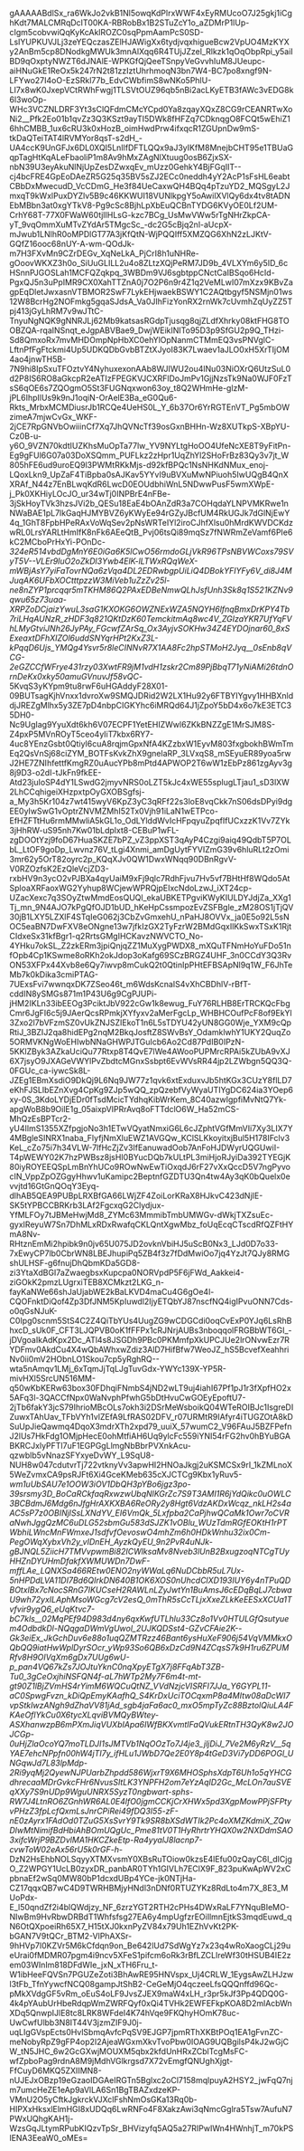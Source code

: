 gAAAAABdlSx_ra6WkJo2vkB1Nl5owqKdPlrxWWF4xEyRMUcoO7J25gkj1iCghKdt7MALCMRqDcIT00KA-RBRobBx1B2STuZcY1o_aZDMrP1IUp-cIgm5cobvwiQqKyKcAklROZC0sqPpmAamPcS0SD-LsIYUPKUVJLj3zeYEQczasZElHJAWigXx6tydjvqxhigueBcw2VpUO4MzKYXy2AnBm5cp8DNodkgMWUk3mnAlXqq6R4TUjJZzel_Rlkzk1qOqObpRpi_y5aiIBD9qOxptyNWZT6dJNAlE-WPKGfQjQeeTSnpyVeGvvhIuM8JUeupc-aiHNuGkE1ReOx5k247rN2t81zzIztUhrhmoqN3bn7W4-BC7po8xngf9N-LFYwo27I4oO-EzSRkl77b_EdvCWbfimS8wNKo5PhlU-LI7x8wK0JxepVCtRWhFwgj1TLSVtOUZ96qb5nBi2acLKyETB3fAWc3vEDG8k6l3woOp-WHc3VCZNLDRF3Yt3sClQFdmCMcYCpd0Ya8zqayXQxZ8CG9rCEANRTwXoNi2__Pfk2Eo01b1qvZz3Q3KSzt9ayTI5DWk8fHFZq7CDknqgO8FCQt5wEhiZ16hhCMBB_1ux6cRU3k0xHozB_oimHwdPrw4ifxqcR1ZGUpnDw9mS-tkDaQTeiTAT4lRVMYor8qsT-s2dH_-UA4ccK9UnGFJx6DL0XQI5LnIlfDFTLQQx9aJ3yIKfM8MnejbCHT95e1TBUaGqpTagHtKqALeFbaoliP1m8Av9hMxZAgNlXtuug0osB6ZjxSX-nbN39U3eyAkuNlNjUpZesDZwxqEv_mUzz0GehkY4BjFGqIIT--cj4bcFRE4GpEoDAeZR5G25q35BV5sZJ2ECc0neddh4yY2AcP1sFsHL6eabtCBbDxMwecudD_VcCDmG_He3f84UeCaxwQH4BQq4pTzuYD2_MQSgyL2JmxqT9kWxlPuxDYZlv5B9c46KKWUI18VUNlkpgY5oAwilXVlQy6dx4tv8tADNEbMBbn3at0xgYTkV8-Pg9cSc8BjhLpXbEuQCBnTYDG6KVyOE0Lf2UM-CrhY68T-77X0FWaW60tjlIHLsG-kzc7BCg_UsMwVWw5rTgNHrZkpCA-yT_9vqOmmXuMTvZYdAr5TMgcSc_-dc2G5cBjq2nl-aUcpX-mJwub1LNlhR0oMPDlGT77A3jKfQtN-WjPQQIff5XMZQG6XhN2zLJKtV-GQfZ16ooc68nUY-A-wm-QOdJk-m7H3FXvMn9CZrDEGv_XqNeLkA_PjCrI8h1uNHRe-gOoovWKXZ3h0o_SiUuGLILL2u4o8ZLtzXQjPeRM7JD9b_4VLXYm6y5ID_6cHSnnPJGOSLah1MCFQZqkpq_3WBDm9VJ6sgbtppCNctCaIBSqo6HcId-PgxQJ5n3uPpIMR9CX0XahTTZnA0j7O2P6n9r4Z1q2VeMLwI07mXzx9KBvZagpEqDletJwxasnVTBMOR2SwF7LykEHjwaekBSWY1C2AQtbgyf5NSMjn01ws12W8BcrHg2NOFmkg5gqaSJdsA_Va0JIhFizYonRX2rnWk7cUvmhZqUyZZ5Tpj413jGyLhRM7v9wJTtC-TnyuNgNQK9gNNRJLj62Mb9katsasRGdpTjusqg8qjZLdfXhrky08ktFHG8TOOBZQA-rqaINSnqt_eJgpABVBae9_DwjWEikINITo95D3p9SfGU2p9Q_THzi-Sd8QmxoRx7mvMHDOmpNpHbXC0ehYlOpNanmCTMmEQ3vsPNVglC-LftnPfFgFtckmi4Up5UDKQDbGvbBTZtXJyoI83K7Lwaev1aJLO0xH5XrTIjOM4ao4jnwTH5B-7N9hi8IpSxuTFOztvY4NyhuxexonAAb8WJIWU2ou4lNu03NiOXrQ6UtzSuL0d2P8IS6RO8aGkcpR2eATIzFPEGKVJCXRFlDoJmPv1GjjNzsTk9Na0WJF0FzTsS6qOE6s7ZQOgmO5St3FUGNqxwon63oy_t8Q2WHmHe-glzM-jPL6IhpIlUs9k9nJ1oqiN-OrAelE3Ba_eG0Qu6-Rkts_MrbxMCMDiusrJb1RCQe4UeHS0L_Y_6b37Or6YrRGTEnVT_Pg5mbOWzimeA7mjwCvGx_WKF-2jCE7RpGNVbOwiiinCf7Xq7JhQVNcTf39osGxnBHHn-Wz8XUTkpS-XBpYU-Cz0B-u-y6O_9VZN70kdtIUZKhsMuOpTa77lw_YV9NYLtgHoOO4UfeNcXE8T9yFitPn-Eg9gFUl6G07a03DoXSQmm_PUFLkz2zHpr1UqZhYl2SHoFrBz83Qy3v7jt_W805hFE6ud9uroEQ9l3PWMtRKkMjs-d92kfBPQc1NsNHKdNMux_enoj-LQoxLkn9_UpZaF4TiBpba0sAJKav5YYvI9uBVXuMwNPiuoh5IwUQgB4QnXXRAf_N44z7EnBLwqKdR6LwcD0EOUdbhiWnL5NDwwPusF5wmXWpE-j_Pk0XKHiyLOcJO_ur34wTj0INPBrE4nFBe-3jSkHoyTVk3hzsJVi2b_QESu18EaE4bOAnZdR3a7COHqdaYLNPVMKRwe1nNWaBAE1pL7lkGaqHJMYBVZ6yKWyEe94rGZyJBcfUM4RkUGJk7dGlNjEwY4q_1GhT8FpbHPeRAxVoWqSev2pNsWRTeIYl2iroCJhfXlsu0hMrdKWVDCKdzwRL0LrsYARLtHmIfK8nFk6AEeQtB_Pvj06tsQi89mqSz7fNWRmZeVamf6PIe6kC2MCboPrHxYi-POnDc-_324eR514vbdDgMnY6E0iGa6K5lCwO56rmdoGLjVkR96TPsNBVWCoxs79SVyT5V--VLEr9IuO2oZkDl3Ywb4ElK-lLTWxRQqWeX-mWBjAsY7yiFaTovrNQa6zVqa4DL2EDRwbgpUiLiQ4DBokYFIYFy6V_di8J4MJuqAK6UFbXOCtttpzzW3MiVeb1uZzZv25l-ne8nZYP1prcqqr5mTKHM86Q2PAxEDBeNmwQLhJsfUnh3Sk8q1S521KZNv9qwu65z73uaa-XRPZoDCjaizYwuL3saG1KXOKG6OWZNExWZA5NQYH6lfnqBmxDrKPY4Tb7riLHqAUNzR_zHDF3q821QKtDzK60TemckitmAq8wc4V_ZGIzaYKR7UfYqFVhLMyGtviJNh26JyPAy_FGcwfZArSq_Ox3AyjvSOKHw34Z4EYDOjnar60_8xSExeaxtDFhXIZOl6uddSNYqrHPt2KxZ3L-kPqqD6Ujs_YMQg4Ysvr5r8leCINNvR7X1AA8Fc2hpSTMoH2Jyq__0sEnb8qVCG-2eGZCCfWFrye431rzy03XwtFR9jM1vdH1zskr2Cm89PjBbqT71yNiAMi26tdnOrnDeKx0xky50amuGVnuvJf58vQC_-5KvqS3yKYpm9tu8rwF6uHGAddyF28X01-09BUTsagKjhVnxx1dvroXw9SMQJDRid2W2LX1Hu92y6FTBYIYgvy1HHBXnlddjJREZgMlhx5y3ZE7pD4nbpCIGKYhc6iMRQd64J1jZpoY5bD4x6o7kE3ETC35DH0-Nc9UgIag9YyuXdt6kh6V07ECPF1YetEHIZWwl6ZKkBNZZgE1MrSJM8S-Z4pxP5MVnROyT5ceo4yIiT7kbx6RY7-4uc8YEnzGsbt0QtiyI6cuA8rqjmGpxNfA4KZzbxW1EyvM803fxgbokhBWmTmEq2QsVnSj68ciZYM_BOTFsKvkZhX9gnelaRP_3LVxqS8_mSEyuER89yoa5rwJ2HE7ZNIhfettfKmgRZ0uAucYPb8mPtd4APWOP2T6wW1zEbPz861zgAyv3g8j9D3-o2dI-tJkFn9fkEE-Atd23juIoSP4dY1LSwdG2jmyvNRS0oLZT5kJc4xWE55splugLTjau1_sD3lXW2LhCCqhigeiXHzpxtpOyGXOBSgfsj-a_My3h5Kr104z7wt415wyV6KpZ3yC3qRFf22s3loE8vqCkk7nS06dsDPyi9dgEE0yIwSwG1vOptrZNVMZMhI52Tx0Vjh91iLaN1wETPco-EfHZFTtHu6rmMMwliA5kGL1o_OdLYlddWvIcHFpqyuZpqfIfUCxzzK1Vv7ZYk3jHhRW-uS95nh7Kw01bLdplxt8-CEBuP1wFL-zgDOOtYzj9foD67HuaSKZE7bPZ_vZ3ppXST3qAyP4Czgi9aiq49QdbT5P7OLbL_LtOF9goDp_Lwvnz76V_tLgi4Xnmi_amDgUytFYVIZmG39v6hluRLt2zOmi3mr62y5OrT82oyrc2p_KQqXJv0QW1DwxWNqq90DBnRgvV-V0RZOzfsK2EzQleVcjZD3-rxbHV9n3ycO2vPJBXa4qyUaiM9xFj9qlc7RdhFjvu7Hv5vf7BHtHf8WQdo5AtSploaXRFaoxWG2Yyhup8WCjewWPRQjpEIxcNdoLzwJ_iXT24cp-UZacXexc7q3SOyZtwMmdEosQUQl_ekaUBKETPgviKWyKIULDYJdjZa_XXg1Tj_mn_9N4AJO7kPgQfOJD1bUD_hKeHpCssmpozEvZSFBgle_zM28OS1jTjQV30jB1LXY5LZXlF4STqIeG062j3CbZvGmxehU_nPaHJ8OVVx_ja0E5o92L5sNOC5eaBN7DwFXV8eONgne13w7jfkIzGX2TyFzrW2BMdGqxIlKkSwxTSxK1RjtCIdxeSx31kfBgr1-q2RrtsGMgIHCKavzNWVCTO_No-4YHku7okSL_Z2zkERm3jpiQnjqZZ1MuXygPWDX8_mXQuTFNmHoYuFDo51nfOpb4Cp1KSwme8oRKh2okJdop3oKafg69SCzBRGZ4UHF_3n0CCdY3Q3RvON53XFPx44Xvb8e6Qy7iwvp8mCukQ2t0QtinIpPHtEFBSApNl9q1W_F6JhTeMb7k0kDika3cmiPTAG-7UExsFvi7wwnqxDK7ZSeo46t_m6WdsKcnaIS4vXhCBDhlV-rBfT-cddIN8ySMGs871m1P43U6g9CgPJUPi-jHM2IKLn33ibEEOg3PciktJbV922cGw1k8ewug_FuY76RLHB8ErTRCKQcFbgCmr6JgFI6c5j9JAerQcsRPmkjXYfyxv2aMerFgcLp_WHBHCOufPcF8of9EkYl3Zxo2l7bVFzmSZ0vUkZNJSZIEkoT1n6L5sTDYU42yUN8GG0Wje_YXM9cQpRtiJ_3BZIJ2qa8hidEPg2nqM2BkqJosftZ8SWvBsY_OdamklwhY1UKY2QuqZo5ORMVKNgWoEHIwbNNaGHWPJTGuIcb6Ao2Cd87PdIB0IPzN-5KKlZByk3AZkaUciQu77Rtxp8T4QvE7lWe4AWooPUPMrcRPAi5kZUbA9vXJ6X7jsyO9JXAGeVWYlPvZbdtcMGnxSsbpt6EvWVsRR44jp2LZWbgn5QQ3Q-0FGUc_ca-iywcSk8L-JZEg1EBmXsdiO9DkQj9L6Nq9JW77z1qvk6xtExduxvJb5htKGx3CUzY8flLD7eKhFJSLIbEZnXvg4CpKg9ZJp5wQQ_zpQzebfVyWyaUTIYgDC624ia3YOep6xy-0S_3KdoLYDjEDr0fTsdMcicTYdhqKibWrKem_8C40azwIgpfiMvNtQ7Yk-apgWoB8b9OilE1g_05aixpVIPRrAvq8oFTTdclO6W_Ha52mCS-MhQzEsBPTcr2-yU4IlmS1355XZfpgjoNo3h1ETwVQyatNmxiG6L6cJZphtVGfMmVIi7Xy3LIX7Y4MBgleSINRX1naba_FlyfjNmXluEWZ1AVGQw_KClSLKkoyitxjBul5H178IFclv3KeL_cZo75i7h34VLW-7lfHcZjZv3IfEanuwadOob7AnFoHJDWyrUQGUwiI-T4pWEWY02K7hzPWBsz8jsHI0BYucDQb7kULtPL3miHjoRJyiDa392TYEGjK80iyROYEEQSpLmBnYhUCo9ROwNwEwTiOxqdJ6rF27vXxQccD5V7ngPyvocIN_VppZpOZGgyHhwv1uKamipc2BeptnfGZDTU3Qn4tw4Ay3qK0bQuelx0evvjtd16GtGnQOqY3Eyq-dlhAB5QEA9PUBpLRXBfGA66LWjZF4ZoiLorKRaX8HJkvC423dNjIE-SK5tYPBCCBRKrb3LAf2FgcxqG2Clydjux-YfMLFOy7tJBMeHwjMd8_ZYMc63MmmibTmbUMWGv-dWkjTXZsuEc-gyxIReyuW7Sn7DhMLxRDxRwafqCKLQntXgwMbz_foUqEcqCTscdRfQZFtHYmA8Nv-RHtznEmMi2hpibk9n0jv65U075JD2ovknVbiHJ5uScB0Nx3_LJd0D7o33-7xEwyCP7lb0CbrWN8LBEJhupiPq5ZB4f3z7fDdMwiOo7jq4YzJt7QJy8RMGshULHSF-g6fnujDhQbmKDa5GD8-zi3YtaXdBGI7aZwaegbsxKupcpa0NORVpdP5F6jFWd_Aakkei4-ziGOkK2pmzLUgrxiTEB8XCMkzt2LKG_n-fayKaNWe66shJaUjabWE2kBaLKVD4maCu4G6gOe4l-CQOFnktDiQof4Zp3DfJNM5KpIuwdl2IjyETQbYJ87nscfNQ4igIPvuONN7Cds-o0qGsNJuK-C0Ipg0scnm5StS4C2Z4QiTbYUs4UugZG9wCDGCdi0oqCvExP0YJq6LsRhBhxcD_sUk0F_CFT3LJQPVB0oK1fFFPx1cRJNrjAUBs3nboqqolFRGBbWT6GI_-jDVgoaIkAdKpx2Dc_ATl4s8JSGDh9PBc0PKMmfpXkUPCJUe2lrONvwEzr7RYDFmv0AkdCu4X4wQbAWhxwZdiz3AlD7HifBfw7WeoJZ_hS5BcvefXeahhriNv0ii0mV2HObnLO1Skou7cp5yRghRQ--wta5nAmqv1LMj_6xTqmJjTqLJgTuvGdx-YWYc139X-YP5R-mivHXl5SrcUN516MM-q50wKbKERw63box30FDhqiFNmbS4jND2wLT9uj4iahI67Pf1pJ1r3fXpfHO2x5AFq3l-3QACCfNpx0WaNvphPfwhG5bDtHvuCwGOEyEpoftU7-2jTb6fakY3jcS79IhrioMBcOLs7okh3i2DSrMeWsboikQ04WTeROIBJc1IsgreDIZuwxTAhUav_TFbVYh1vlZEfA9LfRAS02DFV_r07URMtR9IAfyr4iTUGZOtA8kDSuUpJieQawmq4DqoX3mdrXTh2xpd79_uuiX_57wumC2_V96FAuJ5BZFPefnJ2lUs7HkFdg1OMjpHecE0ohMtfiAH6Uq9ylcFc559iYNI54rFG2hv0hBYuBGABKRCJxlyPFTl7uF1EGPGgLlmgNbBbrPVXnkAcu-qzwblb5vNnazSFYxyeDvWY_L9SqU8-NUH8w047cdutvrTj722vtknyVv3apwHI2HNOaJkgj2uKSMCSx9rI_1kZMLnoX5WeZvmxCA9psRJFt6Xi4GceKMeb635cXJCTCg9Kbx1yRuv5-_wm1uUbSAU7e1OOW3iOV1DbQH3pYBo6jgz3po-39srsmy3D_BoCaRCkfaqRxwzwUbqNlKGrZc7S9T3AMI1R6jYdQikc0uOWLC3BCBdmJ6Mdg6nJfgHrAXKXBA6ReORy2y8Hgt6VdzAKDxWcqz_nkLH2s4aAC5sP7z0OBINjlSsLXNdYV_EI6VmQk_5Lxfpba2CaPjhwQCaMk1Owr7oCVRaNwhJggQzMC6uDLG52sbmGu583dSJZK1vOBlu_WUzTdmRGfEOKtH1rPTWbhiLWncMnFWmxeJ1sdfvfOevoswO4mhZm6h0HDkWnhu32ix0Cm-PegOWqXybxVh2y_vIDnEH_AyzkQyEU_9n2PvR4uNJk-gBJNQL5ZiicH7TMVvpwmBi82ICWlksaMv8Nveb3lUnB2BxugzoqNTCgTUyHHZnDYUHmDfakfXWMUWDn7DwF-mffLAe_LQNXSa466REtw0ENO2nyWWaLq6NuDCbbR5uL7Ux-5nHPDdLVA11DI7Bd6QIrkDN640B1OK6XOS0nUhcdClXD193IUY6y4nTPuQDBOtxIBx7cNocSRnG7IKUCseH2RAWLnLZyJwtYn1BuAmsJ6cEDqBqLJ7cbwaU9wh72yxILAphMsoWGcg7cV2esQ_0mThR5sCcTLjxXxeZLkKeEESxXCUa1Tvfvir9ygQ6_eUqKtvc7-bC7kls__02MqPEf94D983d4ny6qxKwfUTLhlu33Cz8o1Vv0HTULGfQsutyuem4OdbdkDl-NQqgaDWmVgUwol_2UJKQDSst4-GZvCFAie2K--Gk3eiEx_JkGchDuv6e88o1uqQZMTRzz46Bant6ysHuXeF906j54VqVMMkxOQbQQ9iatHwWplDyrSOcr_yWp93So6QB6xDzCd9N4ZCqsS7k9H1ru6ZPUMRfv8H9OIVqXm6gDx7UUg6wU-p_pan4VQ67kZs7JOJtuYknC0nqXpyETgX7j8FFqAbT3ZB-Tu0_3gCeOxjhiNSFQN4f-aL7hWTp2My7F6m4t-mt-gt90Z1lBjZVmHS4rYimM6WQCuQtNZ_VVdNzjcVISRFI7JJa_Y6GYPL11-aC0SpwgFvzn_kDiQpEmyKAafhQ_S4KrDxUciTOCqxmP8a4MItw08aDcWI7vpStkIwzANgh9dZhaVV81jAd_sgb4jaFa6ac0_mxO5mpTyZc88BztolQiuLA4FKAeOflYkCu0X6tycXLqviBVMQyBWtey-ASXhanwzpB6mPXmJiqVUXbIApa6IWfBKXvmtIFaQVukERtnTH3QyK8w2JOJCGp-0uHjZlaOcoYQ7moTLDJI1sJMTVb1NqOOzTo7J4je3_jljDiJ_7Ve2M6yRzV__5qYAE7ehcNPpfn00hW4jTI7y_ifHLu1JWbD7Qe2E0Y8p4tGeD3Vi7yDD6POGl_UNGqwJd7L83lpMdp-2Ri9yqMj2QyewNJPUarbZhpdd586WjxrT9X6MHOSphsXdpT6Uh1o5qYHCGdhrecaaMDrGvkcFHr6NvusSItLK3YNPFH2om7eYzAqID2Gc_McLOn7auSVEqXXy7S9nUDp9WguUNRX5SyzT0ngbwart-sphs-RW7J4LtnRO6ZGnhWR6AL0E4lfO0jgmCCKjCrXHWx5pd3XgpMowPPjSFPtyvPHzZ3fpLcfQxmLsJnrCPiRei49fDQ3I55-zF-nE0zAyrx1FAdOd0TZuG5XsSvrY9Tk9SR8bXSdWTIk2Pc4oXMZKdmiX_ZQwDlwMtNimifBdHbiAhBOmUQgUc_Pme81tV0T1HyRhrtrYHQX0w2NXDdmSAO3xifcWrjP9BZDvlMA1HKCZkeEtp-Ra4yyalJ8lacnp7-cvwToW02eAx56rU5k0rGF-h_-DzN2HsEhbNOLSqyyXTMXvsmY0XBsRuTOiow0kzsE4lEfu00zQayC6l_dICjgO_Z2WPGY1UcLB0zyxDR_panbAR0TYh1GIVLh7EClX9F_823puKwApWV2xCpbnaEf2wSq0MW80bP1dcxdUBp4YCe-jk0NTjHa-CZ17qqxQB7wC4D9TWRHBMjyHNdl3nDNf0RTUZYKz8RdLto4m7X_8E3_MUoPdx-E_l50qndZf2i4blQWdjzy_NF_6zrzYGT2RTH2cPHs4DWxRaLF7YNquBIeMO-NIwBm9HvRbwDRBdT1Whfsfsg27EA6y4mpUgfzrEOiIlmnEjtkS3mqdEuwd_qN6OtQXpoeiRh65X7_H15tXJ0kxnPyZV84x79Uh1EZhVvKt2PK-bGAN7V9tQCr_BTM2-VlPhAXSr-9hHVp7l0KZVr5M6kCfdqn9on_Be642lUd7SdWgYz7x23q4wRoXaogCLj29ueUrai0fMDMR07pgm4i9ncv5XFeS1pifcm6oRk3rBfLZCLlreWf30tHSUB4IE2zem03WInIm818DFdWIe_jxN_xTH6Fru_t-W1ibHeeFQVSn7PGUZeZoti3BhAwRE95HNVspx_Uj4CRLW_1EygsAwZLHJzwl3tFb_TfnYywcfNCQ08gampJtShB2-CeGeMjO4qczeeLfsQQQnffd96Qc-pMkXVdgGF5vRm_oEuS4oLF9JvsZJEX9maW4xLH_r3pr5kJf3Pp4QDQ0G-4k4pYAubUrHbeRdqpWmZWRFQyf0xQi4TVHk2EWFEFkpKOA8D2mlAcbWnXDq5QnwpIJlE8tc8LRK8WFdeI4K74hVqe9FKQhyHOmK78uc-UwCwfUlbb3N8IT44V3jzmZIF9J0j-uqLIgGVspEcts0HvlSbmqAvfcPqSV9EJGP7jpmRThXKBtPOq1EA1gFvnZC-meNobyRpZ9gFP4op2I2AjeaWGxmXkvTvoPbw0IOAG9UQBgilsP4kJ2wGjCW_tN5JHC_6w2GcGXwjMOUXM5qbx2kfdUnHRxZCblTcgMsFC-wfZpboPag9rdnA8M9jMdhVGlkrgsd7X72vEmgfQNUghXjgt-FfCuyD6MKQ5ZXIIMN8-nUJEJxOBzp19eGzaoIDGAeIRGTn5Bglxc2oCl7158mqlpuyA2HSY2_jwFqQ7njm7umcHeZE1eAp9aVlLA6Sn1BgTBAZxdzeKP-VMnU2O5yCftkJgkrckVJXclFshNmOsGKa13Rq0b-HIPXxHksxlElmHGI8xUDQq6LwRNFo4F8XakzAwi3qNmcGglra5Tsw7AufuN7PWxUQhgKAH1j-WzsGqJLtymRPubKIQzvTpSr_BHVizyfq5AQ5a27RIPwIWn4HWnhjT_m70kPSlENA3EeaW0_oMEs=